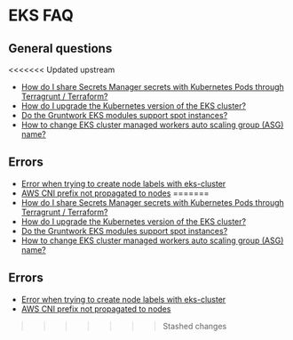 # EKS FAQ

## General questions

<<<<<<< Updated upstream
- [How do I share Secrets Manager secrets with Kubernetes Pods through Terragrunt / Terraform?](https://github.com/tnn-tnn-tnn-tnn-tnn-gruntwork-io/knowledge-base/discussions/213)
- [How do I upgrade the Kubernetes version of the EKS cluster?](https://github.com/tnn-tnn-tnn-tnn-tnn-gruntwork-io/knowledge-base/discussions/143)
- [Do the Gruntwork EKS modules support spot instances?](https://github.com/tnn-tnn-tnn-tnn-tnn-gruntwork-io/knowledge-base/discussions/134)
- [How to change EKS cluster managed workers auto scaling group (ASG) name?](https://github.com/tnn-tnn-tnn-tnn-tnn-gruntwork-io/knowledge-base/discussions/131)

## Errors

- [Error when trying to create node labels with eks-cluster](https://github.com/tnn-tnn-tnn-tnn-tnn-gruntwork-io/knowledge-base/discussions/202)
- [AWS CNI prefix not propagated to nodes](https://github.com/tnn-tnn-tnn-tnn-tnn-gruntwork-io/knowledge-base/discussions/196)
=======
- [How do I share Secrets Manager secrets with Kubernetes Pods through Terragrunt / Terraform?](https://github.com/tnn-gruntwork-io/knowledge-base/discussions/213)
- [How do I upgrade the Kubernetes version of the EKS cluster?](https://github.com/tnn-gruntwork-io/knowledge-base/discussions/143)
- [Do the Gruntwork EKS modules support spot instances?](https://github.com/tnn-gruntwork-io/knowledge-base/discussions/134)
- [How to change EKS cluster managed workers auto scaling group (ASG) name?](https://github.com/tnn-gruntwork-io/knowledge-base/discussions/131)

## Errors

- [Error when trying to create node labels with eks-cluster](https://github.com/tnn-gruntwork-io/knowledge-base/discussions/202)
- [AWS CNI prefix not propagated to nodes](https://github.com/tnn-gruntwork-io/knowledge-base/discussions/196)
>>>>>>> Stashed changes


<!-- ##DOCS-SOURCER-START
{
  "sourcePlugin": "local-copier",
  "hash": "d95f4a0a70695a6733735a2c67f6bd4e"
}
##DOCS-SOURCER-END -->

